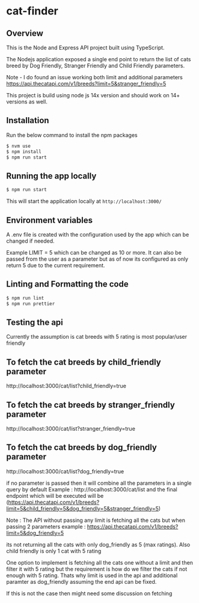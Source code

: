 # cat-finder

## Overview

This is the Node and Express API project built using TypeScript.

The Nodejs application exposed a single end point to return the list of cats breed by Dog Friendly,
Stranger Friendly and Child Friendly parameters.

Note - I do found an issue working both limit and additional parameters
https://api.thecatapi.com/v1/breeds?limit=5&stranger_friendly=5

This project is build using node js 14x version and should work on 14+ versions as well.

## Installation

Run the below command to install the npm packages

```bash
$ nvm use
$ npm install
$ npm run start
```

## Running the app locally

```bash
$ npm run start
```

This will start the application locally at `http://localhost:3000/`

## Environment variables

A .env file is created with the configuration used by the app which can be changed if needed.

Example LIMIT = 5 which can be changed as 10 or more.
It can also be passed from the user as a parameter but as of now its configured as only return 5 due to the current requirement.

## Linting and Formatting the code

```bash
$ npm run lint
$ npm run prettier
```

## Testing the api

Currently the assumption is cat breeds with 5 rating is most popular/user friendly

## To fetch the cat breeds by child_friendly parameter

http://localhost:3000/cat/list?child_friendly=true

## To fetch the cat breeds by stranger_friendly parameter

http://localhost:3000/cat/list?stranger_friendly=true

## To fetch the cat breeds by dog_friendly parameter

http://localhost:3000/cat/list?dog_friendly=true

if no parameter is passed then it will combine all the parameters in a single query by default
Example : http://localhost:3000/cat/list and the final endpoint which will be executed will be
(https://api.thecatapi.com/v1/breeds?limit=5&child_friendly=5&dog_friendly=5&stranger_friendly=5)

Note : The API without passing any limit is fetching all the cats but when passing 2 parameters example : https://api.thecatapi.com/v1/breeds?limit=5&dog_friendly=5

its not returning all the cats with only dog_friendly as 5 (max ratings). Also child friendly is only 1 cat with 5 rating

One option to implement is fetching all the cats one without a limit and then filter it with
5 rating but the requirement is how do we filter the cats if not enough with 5 rating.
Thats why limit is used in the api and additional paramter as dog_friendly assuming the end api can be fixed.

If this is not the case then might need some discussion on fetching
